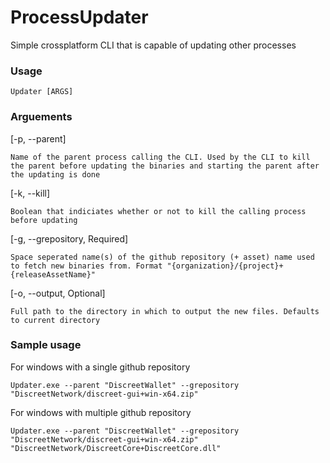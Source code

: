 # ProcessUpdater
Simple crossplatform CLI that is capable of updating other processes


### Usage
```
Updater [ARGS]
```

### Arguements
[-p, --parent] 
```
Name of the parent process calling the CLI. Used by the CLI to kill the parent before updating the binaries and starting the parent after the updating is done
```

[-k, --kill]
```
Boolean that indiciates whether or not to kill the calling process before updating
```

[-g, --grepository, Required] 
```
Space seperated name(s) of the github repository (+ asset) name used to fetch new binaries from. Format "{organization}/{project}+{releaseAssetName}"
```

[-o, --output, Optional] 
```
Full path to the directory in which to output the new files. Defaults to current directory
```


### Sample usage
For windows with a single github repository
```
Updater.exe --parent "DiscreetWallet" --grepository "DiscreetNetwork/discreet-gui+win-x64.zip"
```

For windows with multiple github repository
```
Updater.exe --parent "DiscreetWallet" --grepository "DiscreetNetwork/discreet-gui+win-x64.zip" "DiscreetNetwork/DiscreetCore+DiscreetCore.dll"
```
